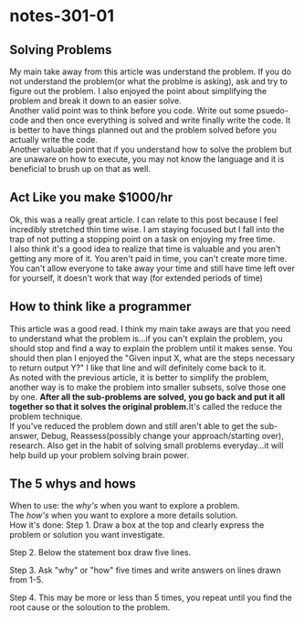 # notes-301-01
<h2>Solving Problems</h2>
<p>My main take away from this article was understand the problem. If you do not understand the problem(or what the problme is asking), ask and try to figure out the problem. I also enjoyed the point about simplifying the problem and break it down to an easier solve.<br> Another valid point was to think before you code. Write out some psuedo-code and then once everything is solved and write finally write the code. It is better to have things planned out and the problem solved before you actually write the code.<br>Another valuable point that if you understand how to solve the problem but are unaware on how to execute, you may not know the language and it is beneficial to brush up on that as well.</p>
<h2>Act Like you make $1000/hr</h2>
<p>Ok, this was a really great article. I can relate to this post because I feel incredibly stretched thin time wise. I am staying focused but I fall into the trap of not putting a stopping point on a task on enjoying my free time.<br>I also think it's a good idea to realize that time is valuable and you aren't getting any more of it. You aren't paid in time, you can't create more time. You can't allow everyone to take away your time and still have time left over for yourself, it doesn't work that way (for extended periods of time)</p>
<h2>How to think like a programmer</h2>
<p>This article was a good read. I think my main take aways are that you need to understand what the problem is...if you can't explain the problem, you should stop and find a way to explain the problem until it makes sense. You should then plan I enjoyed the "Given input X, what are the steps necessary to return output Y?" I like that line and will definitely come back to it. <br> As noted with the previous article, it is better to simplify the problem, another way is to make the problem into smaller subsets, solve those one by one. <b>After all the sub-problems are solved, you go back and put it all together so that it solves the original problem.</b>It's called the reduce the problem technique.<br>If you've reduced the problem down and still aren't able to get the sub-answer, Debug, Reassess(possibly change your approach/starting over), research. Also get in the habit of solving small problems everyday...it will help build up your problem solving brain power.</p>
<h2>The 5 whys and hows</h2>
When to use: the <i>why's</i> when you want to explore a problem.<br>
The <i>how's</i> when you want to explore a more details solution.<br>
How it's done:
Step 1. Draw a box at the top and clearly express the problem or solution you want investigate.<br>

Step 2. Below the statement box draw five lines.<br>

Step 3. Ask "why" or "how" five times and write answers on lines drawn from 1-5.<br>

Step 4. This may be more or less than 5 times, you repeat until you find the root cause or the soloution to the problem.
